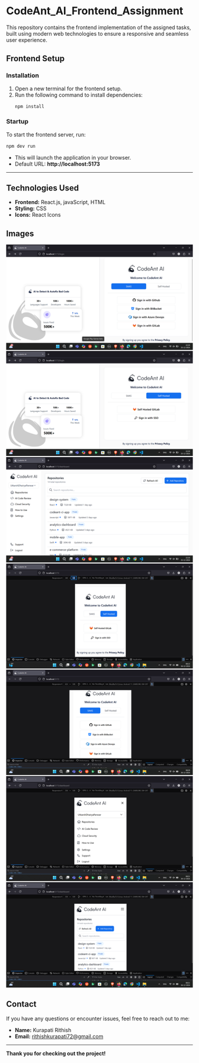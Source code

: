 
# CodeAnt_AI_Frontend_Assignment

This repository contains the frontend implementation of the assigned tasks, built using modern web technologies to ensure a responsive and seamless user experience.

## Frontend Setup
### Installation
1. Open a new terminal for the frontend setup.
2. Run the following command to install dependencies:
   ```bash
   npm install
   ```

### Startup
To start the frontend server, run:
```bash
npm dev run
```
- This will launch the application in your browser.
- Default URL: **http://localhost:5173**

---

## Technologies Used
- **Frontend:** React.js, javaScript, HTML
- **Styling:** CSS
- **Icons:** React Icons

## Images
![App Screenshot](img/SignIn_1.png)
![App Screenshot](img/SignIn_2.png)
![App Screenshot](img/Repository.png)
![App Screenshot](img/SignInMobileView.png)
![App Screenshot](img/SignInView.png)
![App Screenshot](img/Mobile_1.png)
![App Screenshot](img/Mobile_2.png)


## Contact
If you have any questions or encounter issues, feel free to reach out to me:
- **Name:** Kurapati Rithish
- **Email:** rithishkurapati72@gmail.com

---

**Thank you for checking out the project!** 

